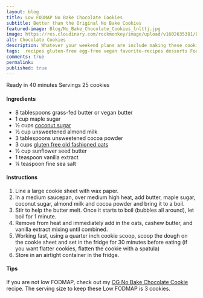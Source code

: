 ```yaml
---
layout: blog
title: Low FODMAP No Bake Chocolate Cookies
subtitle: Better than the Original No Bake Cookies
featured-image: Blog/No_Bake_Chocolate_Cookies_lnlttj.jpg
image: https://res.cloudinary.com/rockmonkey/image/upload/v1602635381/Blog/No_Bake_Chocolate_Cookies_lnlttj.jpg
alt: Chocolate Cookies
description: Whatever your weekend plans are include making these cookies!
tags:  recipes gluten-free egg-free vegan favorite-recipes desserts Fodmap
comments: true
permalink:
published: true
---
```


Ready in 40 minutes
Servings 25 cookies

#### Ingredients
* 8 tablespoons grass-fed butter or vegan butter
* 1 cup maple sugar
* ½ cups [coconut sugar](https://www.google.com/url?q=https://amzn.to/39mBvoz&sa=D&ust=1602639214579000&usg=AFQjCNHf4o5jZHjIL1cV4nrDbOJYGgwHXQ)
* ½ cup unsweetened almond milk
* 3 tablespoons unsweetened cocoa powder
* 3 cups [gluten free old fashioned oats](https://www.google.com/url?q=https://www.amazon.com/gp/product/B01FUI7GNK/ref%3Das_li_qf_asin_il_tl?ie%3DUTF8%26tag%3Dh3withlaura-20%26creative%3D9325%26linkCode%3Das2%26creativeASIN%3DB01FUI7GNK%26linkId%3D6d6e641b6a50623abf5739abf1eb4c3&sa=D&ust=1602639259855000&usg=AFQjCNG6YmbJLuUQDeuPdUkb6RfgXUL3DQ)
* ½ cup sunflower seed butter
* 1 teaspoon vanilla extract
* ¼ teaspoon fine sea salt

#### Instructions
1. Line a large cookie sheet with wax paper.
2. In a medium saucepan, over medium high heat, add butter, maple sugar, coconut sugar, almond milk and cocoa powder and bring it to a boil.
3. Stir to help the butter melt. Once it starts to boil (bubbles all around), let boil for 1 minute.
4. Remove from heat and immediately add in the oats, cashew butter, and vanilla extract mixing until combined.
5. Working fast,  using a quarter inch cookie scoop, scoop the dough on the cookie sheet and set in the fridge for 30 minutes before eating (if you want flatter cookies, flatten the cookie with a spatula)
6. Store in an airtight container in the fridge.

#### Tips
If you are not low FODMAP, check out my [OG No Bake Chocolate Cookie](https://h3withlaura.com/2020/10/15/no-bake-chocolate-cookies/) recipe. The serving size to keep these Low FODMAP is 3 cookies.
